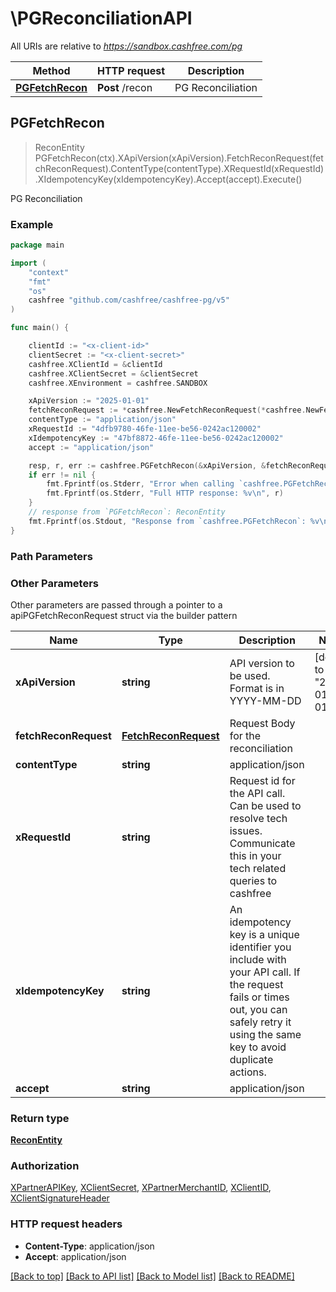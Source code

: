 # \PGReconciliationAPI

All URIs are relative to *https://sandbox.cashfree.com/pg*

Method | HTTP request | Description
------------- | ------------- | -------------
[**PGFetchRecon**](PGReconciliationAPI.md#PGFetchRecon) | **Post** /recon | PG Reconciliation



## PGFetchRecon

> ReconEntity PGFetchRecon(ctx).XApiVersion(xApiVersion).FetchReconRequest(fetchReconRequest).ContentType(contentType).XRequestId(xRequestId).XIdempotencyKey(xIdempotencyKey).Accept(accept).Execute()

PG Reconciliation



### Example

```go
package main

import (
    "context"
    "fmt"
    "os"
    cashfree "github.com/cashfree/cashfree-pg/v5"
)

func main() {

    clientId := "<x-client-id>"
	clientSecret := "<x-client-secret>"
	cashfree.XClientId = &clientId
	cashfree.XClientSecret = &clientSecret
	cashfree.XEnvironment = cashfree.SANDBOX

    xApiVersion := "2025-01-01" 
    fetchReconRequest := *cashfree.NewFetchReconRequest(*cashfree.NewFetchReconRequestPagination(int32(123)), *cashfree.NewFetchReconRequestFilters("StartDate_example", "EndDate_example")) 
    contentType := "application/json" 
    xRequestId := "4dfb9780-46fe-11ee-be56-0242ac120002" 
    xIdempotencyKey := "47bf8872-46fe-11ee-be56-0242ac120002" 
    accept := "application/json" 

    resp, r, err := cashfree.PGFetchRecon(&xApiVersion, &fetchReconRequest, &contentType, &xRequestId, &xIdempotencyKey, &accept, nil)
    if err != nil {
        fmt.Fprintf(os.Stderr, "Error when calling `cashfree.PGFetchRecon``: %v\n", err)
        fmt.Fprintf(os.Stderr, "Full HTTP response: %v\n", r)
    }
    // response from `PGFetchRecon`: ReconEntity
    fmt.Fprintf(os.Stdout, "Response from `cashfree.PGFetchRecon`: %v\n", resp)
}
```

### Path Parameters



### Other Parameters

Other parameters are passed through a pointer to a apiPGFetchReconRequest struct via the builder pattern


Name | Type | Description  | Notes
------------- | ------------- | ------------- | -------------
 **xApiVersion** | **string** | API version to be used. Format is in YYYY-MM-DD | [default to &quot;2025-01-01&quot;]
 **fetchReconRequest** | [**FetchReconRequest**](FetchReconRequest.md) | Request Body for the reconciliation | 
 **contentType** | **string** | application/json | 
 **xRequestId** | **string** | Request id for the API call. Can be used to resolve tech issues. Communicate this in your tech related queries to cashfree | 
 **xIdempotencyKey** | **string** | An idempotency key is a unique identifier you include with your API call. If the request fails or times out, you can safely retry it using the same key to avoid duplicate actions.   | 
 **accept** | **string** | application/json | 

### Return type

[**ReconEntity**](ReconEntity.md)

### Authorization

[XPartnerAPIKey](../README.md#XPartnerAPIKey), [XClientSecret](../README.md#XClientSecret), [XPartnerMerchantID](../README.md#XPartnerMerchantID), [XClientID](../README.md#XClientID), [XClientSignatureHeader](../README.md#XClientSignatureHeader)

### HTTP request headers

- **Content-Type**: application/json
- **Accept**: application/json

[[Back to top]](#) [[Back to API list]](../README.md#documentation-for-api-endpoints)
[[Back to Model list]](../README.md#documentation-for-models)
[[Back to README]](../README.md)


